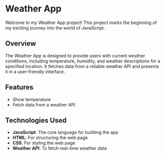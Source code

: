 # Weather App

Welcome to my Weather App project! This project marks the beginning of my exciting journey into the world of JavaScript.

## Overview

The Weather App is designed to provide users with current weather conditions, including temperature, humidity, and weather descriptions for a specified location. It fetches data from a reliable weather API and presents it in a user-friendly interface.

## Features

- Show temperature
- Fetch data from a weather API

## Technologies Used

- **JavaScript**: The core language for building the app
- **HTML**: For structuring the web page
- **CSS**: For styling the web page
- **Weather API**: To fetch real-time weather data
